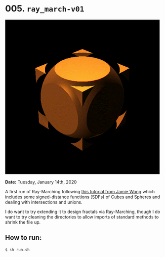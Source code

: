 # 005. `ray_march-v01`

![Ray-Marching Version 1](./animation.gif)

**Date:** Tuesday, January 14th, 2020

A first run of Ray-Marching following [this tutorial from Jamie Wong](http://jamie-wong.com/2016/07/15/ray-marching-signed-distance-functions/#the-raymarching-algorithm) which includes some signed-distance functions (SDFs) of Cubes and Spheres and dealing with intersections and unions.

I do want to try extending it to design fractals via Ray-Marching, though I do want to try cleaning the directories to allow imports of standard methods to shrink the file up.

## How to run:
```bash
$ sh run.sh
```
